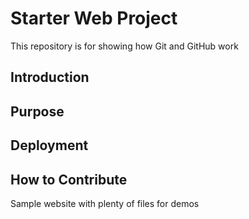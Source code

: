 # Starter Web Project

This repository is for showing how Git and GitHub work

## Introduction

## Purpose

## Deployment

## How to Contribute

Sample website with plenty of files for demos